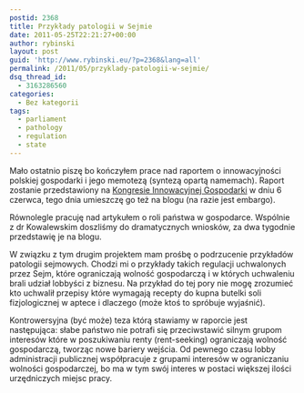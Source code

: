 ```yaml
---
postid: 2368
title: Przykłady patologii w Sejmie
date: 2011-05-25T22:21:27+00:00
author: rybinski
layout: post
guid: 'http://www.rybinski.eu/?p=2368&lang=all'
permalink: /2011/05/przyklady-patologii-w-sejmie/
dsq_thread_id:
  - 3163286560
categories:
  - Bez kategorii
tags:
  - parliament
  - pathology
  - regulation
  - state
---
```

Mało ostatnio piszę bo kończyłem prace nad raportem o innowacyjności polskiej gospodarki i jego memotezą (syntezą opartą namemach). Raport zostanie przedstawiony na [Kongresie Innowacyjnej Gospodarki](http://www.kongresig.pl) w dniu 6 czerwca, tego dnia umieszczę go też na blogu (na razie jest embargo).

Równolegle pracuję nad artykułem o roli państwa w gospodarce. Wspólnie z dr Kowalewskim doszliśmy do dramatycznych wniosków, za dwa tygodnie przedstawię je na blogu.

W związku z tym drugim projektem mam prośbę o podrzucenie przykładów patologii sejmowych. Chodzi mi o przykłady takich regulacji uchwalonych przez Sejm, które ograniczają wolność gospodarczą i w których uchwaleniu brali udział lobbyści z biznesu. Na przykład do tej pory nie mogę zrozumieć kto uchwalił przepisy które wymagają recepty do kupna butelki soli fizjologicznej w aptece i dlaczego (może ktoś to spróbuje wyjaśnić).

Kontrowersyjna (być może) teza którą stawiamy w raporcie jest następująca: słabe państwo nie potrafi się przeciwstawić silnym grupom interesów które w poszukiwaniu renty (rent-seeking) ograniczają wolność gospodarczą, tworząc nowe bariery wejścia. Od pewnego czasu lobby administracji publicznej współpracuje z grupami interesów w ograniczaniu wolności gospodarczej, bo ma w tym swój interes w postaci większej ilości urzędniczych miejsc pracy.
